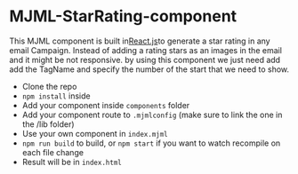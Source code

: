 # MJML-StarRating-component

This MJML component is built in[React.js](https://reactjs.org/)to generate a star rating in any email Campaign. Instead of adding a rating stars as an images in the email and it might be 
not responsive. by using this component we just need add add the TagName and specify the number of the start that we need to show.

* Clone the repo
* `npm install` inside
* Add your component inside `components` folder
* Add your component route to `.mjmlconfig` (make sure to link the one in the /lib folder)
* Use your own component in `index.mjml`
* `npm run build` to build, or `npm start` if you want to watch recompile on each file change
* Result will be in `index.html`
